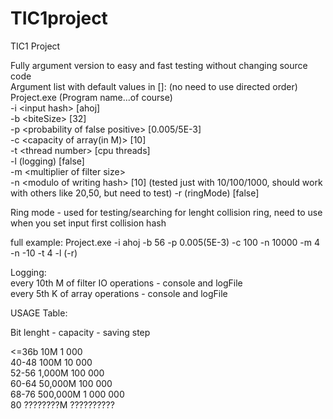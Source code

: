 # TIC1project
TIC1 Project  
  
Fully argument version to easy and fast testing without changing source code    
Argument list with default values in []: (no need to use directed order)  
Project.exe (Program name...of course)  
-i \<input hash> [ahoj]  
-b \<biteSize> [32]    
-p \<probability of false positive> [0.005/5E-3]     
-c \<capacity of array(in M)> [10]  
-t \<thread number> [cpu threads]  
-l (logging) [false]  
-m \<multiplier of filter size>  
-n \<modulo of writing hash> [10] (tested just with 10/100/1000, should work with others like 20,50, but need to test)
-r (ringMode) [false]

Ring mode - used for testing/searching for lenght collision ring, need to use when you set input first collision hash
     
full example: Project.exe -i ahoj -b 56 -p 0.005(5E-3) -c 100 -n 10000 -m 4 -n -10 -t 4 -l (-r)   
  
Logging:   
every 10th M of filter IO operations - console and logFile   
every 5th K of array operations - console and logFile   

USAGE Table:  
  
Bit lenght - capacity - saving step  
  
<=36b	      10M	      1 000  
40-48	     100M	     10 000  
52-56	   1,000M     100 000  
60-64	  50,000M	    100 000  
68-76	 500,000M	  1 000 000  
80    ????????M 	??????????  


